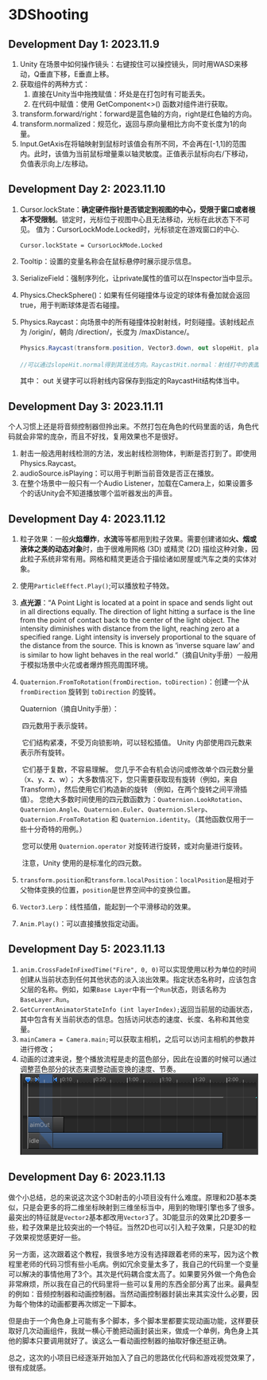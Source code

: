 # 3DShooting

## Development Day 1: 2023.11.9

1. Unity 在场景中如何操作镜头：右键按住可以操控镜头，同时用WASD来移动，Q垂直下移，E垂直上移。
2. 获取组件的两种方式：
   1. 直接在Unity当中拖拽赋值：坏处是在打包时有可能丢失。
   2. 在代码中赋值：使用 GetComponent<>() 函数对组件进行获取。
3. transform.forward/right：forward是蓝色轴的方向，right是红色轴的方向。
4. transform.normalized：规范化，返回与原向量相比方向不变长度为1的向量。
5. Input.GetAxis在将轴映射到鼠标时该值会有所不同，不会再在[-1,1]的范围内。此时，该值为当前鼠标增量乘以轴灵敏度。正值表示鼠标向右/下移动，负值表示向上/左移动。

## Development Day 2: 2023.11.10

1. Cursor.lockState：**确定硬件指针是否锁定到视图的中心，受限于窗口或者根本不受限制**。锁定时，光标位于视图中心且无法移动，光标在此状态下不可见。 值为：CursorLockMode.Locked时，光标锁定在游戏窗口的中心.

   ```
   Cursor.lockState = CursorLockMode.Locked
   ```

2. Tooltip：设置的变量名称会在鼠标悬停时展示提示信息。

3. SerializeField：强制序列化，让private属性的值可以在Inspector当中显示。

4. Physics.CheckSphere()：如果有任何碰撞体与设定的球体有叠加就会返回true，用于判断球体是否右碰撞。

5. Physics.Raycast：向场景中的所有碰撞体投射射线，时刻碰撞。该射线起点为 /origin/，朝向 /direction/，长度为 /maxDistance/。

   ```c#
   Physics.Raycast(transform.position, Vector3.down, out slopeHit, playerHeight * 0.5f + 0.4f)
   
   //可以通过slopeHit.normal得到其法线方向。RaycastHit.normal：射线打中的表面的法线。
   ```

   其中： out 关键字可以将射线内容保存到指定的RaycastHit结构体当中。

## Development Day 3: 2023.11.11

​	个人习惯上还是将音频控制器但拎出来。不然打包在角色的代码里面的话，角色代码就会非常的庞杂，而且不好找，复用效果也不是很好。

1. 射击一般选用射线检测的方法，发出射线检测物体，判断是否打到了。即使用Physics.Raycast。
2. audioSource.isPlaying：可以用于判断当前音效是否正在播放。
3. 在整个场景中一般只有一个Audio Listener，加载在Camera上，如果设置多个的话Unity会不知道播放哪个监听器发出的声音。

## Development Day 4: 2023.11.12

1. 粒子效果：一般**火焰爆炸**，**水流**等等都用到粒子效果。需要创建诸如**火、烟或液体之类的动态对象**时，由于很难用网格 (3D) 或精灵 (2D) 描绘这种对象，因此粒子系统非常有用。网格和精灵更适合于描绘诸如房屋或汽车之类的实体对象。

2. 使用`ParticleEffect.Play()`;可以播放粒子特效。

3. **点光源**：“A Point Light is located at a point in space and sends light out in all directions equally. The direction of light hitting a surface is the line from the point of contact back to the center of the light object. The intensity diminishes with distance from the light, reaching zero at a specified range. Light intensity is inversely proportional to the square of the distance from the source. This is known as ‘inverse square law’ and is similar to how light behaves in the real world.”（摘自Unity手册）一般用于模拟场景中火花或者爆炸照亮周围环境。

4. `Quaternion.FromToRotation(fromDirection，toDirection)`：创建一个从 `fromDirection` 旋转到 `toDirection` 的旋转。

   Quaternion（摘自Unity手册）： 

   ​	四元数用于表示旋转。

   ​	它们结构紧凑，不受万向锁影响，可以轻松插值。 Unity 内部使用四元数来表示所有旋转。

   ​	它们基于复数，不容易理解。 您几乎不会有机会访问或修改单个四元数分量（x、y、z、w）； 大多数情况下，您只需要获取现有旋转（例如，来自 Transform），然后使用它们构造新的旋转 （例如，在两个旋转之间平滑插值）。 您绝大多数时间使用的四元数函数为：`Quaternion.LookRotation`、`Quaternion.Angle`、`Quaternion.Euler`、`Quaternion.Slerp`、`Quaternion.FromToRotation` 和 `Quaternion.identity`。（其他函数仅用于一些十分奇特的用例。）

   ​	您可以使用 `Quaternion.operator` 对旋转进行旋转，或对向量进行旋转。

   ​	注意，Unity 使用的是标准化的四元数。

5. `transform.position`和`transform.localPosition`：`localPosition`是相对于父物体变换的位置，`position`是世界空间中的变换位置。

6. `Vector3.Lerp`：线性插值，能起到一个平滑移动的效果。

7. `Anim.Play()`：可以直接播放指定动画。



## Development Day 5: 2023.11.13

1. `anim.CrossFadeInFixedTime("Fire", 0, 0)`可以实现使用以秒为单位的时间创建从当前状态到任何其他状态的淡入淡出效果。指定状态名称时，应该包含父层的名称。例如，如果`Base Layer`中有一个`Run`状态，则该名称为`BaseLayer.Run`。
2. `GetCurrentAnimatorStateInfo (int layerIndex);`返回当前层的动画状态，其中包含有关当前状态的信息。包括访问状态的速度、长度、名称和其他变量。
3. `mainCamera = Camera.main;`可以获取主相机，之后可以访问主相机的参数并进行修改；
4. 动画的过渡来说，整个播放流程是走的蓝色部分，因此在设置的时候可以通过调整蓝色部分的状态来调整动画变换的速度、节奏。![image-20231113171821543](Image/动画过渡.png)



## Development Day 6: 2023.11.13

​	做个小总结，总的来说这次这个3D射击的小项目没有什么难度。原理和2D基本类似，只是会更多的将二维坐标映射到三维坐标当中，用到的物理引擎也多了很多。最突出的特征就是`Vector2`基本都改用`Vector3`了。3D能显示的效果比2D要多一些，粒子效果是比较突出的一个特征。当然2D也可以引入粒子效果，只是3D的粒子效果视觉感更好一些。

​	另一方面，这次跟着这个教程，我很多地方没有选择跟着老师的来写，因为这个教程里老师的代码习惯有些小毛病。例如冗余变量太多了，我自己的代码里一个变量可以解决的事情他用了3个。其次是代码耦合度太高了。如果要另外做一个角色会非常麻烦，所以我在自己的代码里将一些可以复用的东西全部分离了出来。最典型的例如：音频控制器和动画控制器。当然动画控制器封装出来其实没什么必要，因为每个物体的动画都要再次绑定一下脚本。

​	但是由于一个角色身上可能有多个脚本，多个脚本里都要实现动画功能，这样要获取好几次动画组件，我就一横心干脆把动画封装出来，做成一个单例，角色身上其他的脚本只要调用就好了。诶这么一看动画控制器的抽取好像还挺正确。

​	总之，这次的小项目已经逐渐开始加入了自己的思路优化代码和游戏视觉效果了，很有成就感。

